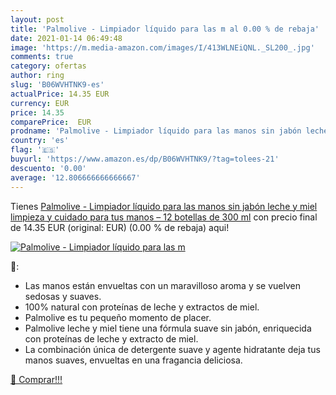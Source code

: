 ```yaml
---
layout: post
title: 'Palmolive - Limpiador líquido para las m al 0.00 % de rebaja'
date: 2021-01-14 06:49:48
image: 'https://m.media-amazon.com/images/I/413WLNEiQNL._SL200_.jpg'
comments: true
category: ofertas
author: ring
slug: 'B06WVHTNK9-es'
actualPrice: 14.35 EUR
currency: EUR
price: 14.35
comparePrice:  EUR
prodname: 'Palmolive - Limpiador líquido para las manos sin jabón leche y miel  limpieza y cuidado para tus manos – 12 botellas de 300 ml'
country: 'es'
flag: '🇪🇸'
buyurl: 'https://www.amazon.es/dp/B06WVHTNK9/?tag=tolees-21'
descuento: '0.00'
average: '12.806666666666667'
---
```


Tienes [Palmolive - Limpiador líquido para las manos sin jabón leche y miel  limpieza y cuidado para tus manos – 12 botellas de 300 ml](https://www.amazon.es/dp/B06WVHTNK9/?tag=tolees-21) con precio final de  14.35 EUR (original:  EUR) (0.00 %  de rebaja) aqui!

[![Palmolive - Limpiador líquido para las m](https://m.media-amazon.com/images/I/413WLNEiQNL._SL200_.jpg)](https://www.amazon.es/dp/B06WVHTNK9/?tag=tolees-21)

🔎:

- Las manos están envueltas con un maravilloso aroma y se vuelven sedosas y suaves.
- 100% natural con proteínas de leche y extractos de miel.
- Palmolive es tu pequeño momento de placer.
- Palmolive leche y miel tiene una fórmula suave sin jabón, enriquecida con proteínas de leche y extracto de miel.
- La combinación única de detergente suave y agente hidratante deja tus manos suaves, envueltas en una fragancia deliciosa.

[🛒 Comprar!!!](https://www.amazon.es/dp/B06WVHTNK9/?tag=tolees-21)
